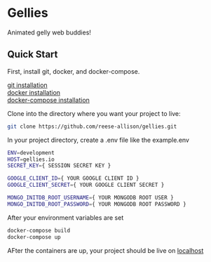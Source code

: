 <h1>Gellies</h1>
Animated gelly web buddies!

## Quick Start

First, install git, docker, and docker-compose.

[git installation](https://git-scm.com/book/en/v2/Getting-Started-Installing-Git)<br>
[docker installation](https://docs.docker.com/get-docker/)<br>
[docker-compose installation](https://docs.docker.com/compose/install/)

Clone into the directory where you want your project to live:

```bash
git clone https://github.com/reese-allison/gellies.git
```

In your project directory, create a .env file like the example.env

```bash
ENV=development
HOST=gellies.io
SECRET_KEY={ SESSION SECRET KEY }

GOOGLE_CLIENT_ID={ YOUR GOOGLE CLIENT ID }
GOOGLE_CLIENT_SECRET={ YOUR GOOGLE CLIENT SECRET }

MONGO_INITDB_ROOT_USERNAME={ YOUR MONGODB ROOT USER }
MONGO_INITDB_ROOT_PASSWORD={ YOUR MONGODB ROOT PASSWORD }
```

After your environment variables are set

```bash
docker-compose build
docker-compose up
```

AFter the containers are up, your project should be live on [localhost](http://localhost)
